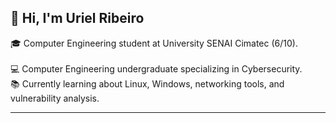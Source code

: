 ## 👋 Hi, I'm Uriel Ribeiro

🎓 Computer Engineering student at University SENAI Cimatec (6/10).<br/>  
💻 Computer Engineering undergraduate specializing in Cybersecurity.<br/>
📚 Currently learning about Linux, Windows, networking tools, and vulnerability analysis.<br/>

---
